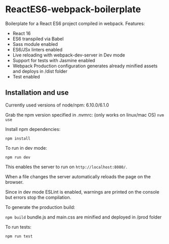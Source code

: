 # ReactES6-webpack-boilerplate

Boilerplate for a React ES6 project compiled in webpack. Features:
- React 16
- ES6 transpiled via Babel
- Sass module enabled
- ES6/JSx linters enabled
- Live reloading with webpack-dev-server in Dev mode
- Support for tests with Jasmine enabled
- Webpack Production configuration generates already minified assets and deploys in /dist folder
- Test enabled

## Installation and use
Currently used versions of node/npm:
6.10.0/6.1.0

Grab the npm version specified in .nvmrc: (only works on linux/mac OS)
`nvm use`

Install npm dependencies:

`npm install`

To run in dev mode:

`npm run dev`

This enables the server to run on `http://localhost:8080/`.

When a file changes the server automatically reloads the page on the browser.

Since in dev mode ESLint is enabled, warnings are printed on the console but errors stop the compilation.

To generate the production build:

`npm build`
bundle.js and main.css are minified and deployed in /prod folder

To run tests:

`npm run test`

